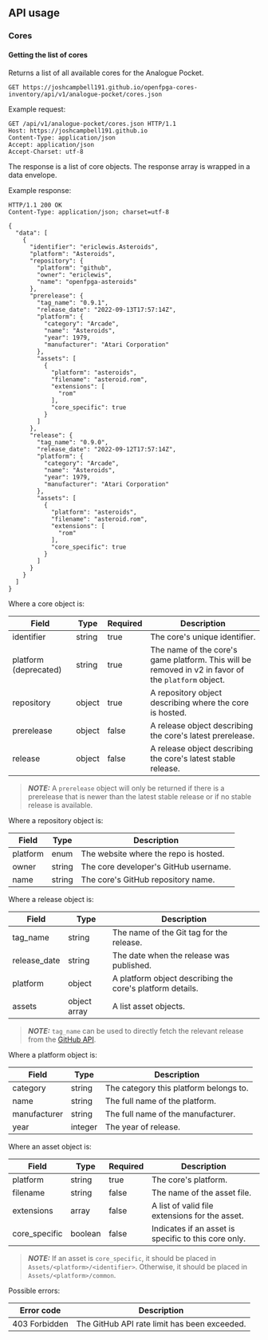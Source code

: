 ## API usage
### Cores

#### Getting the list of cores
Returns a list of all available cores for the Analogue Pocket.

```
GET https://joshcampbell191.github.io/openfpga-cores-inventory/api/v1/analogue-pocket/cores.json
```

Example request:

```
GET /api/v1/analogue-pocket/cores.json HTTP/1.1
Host: https://joshcampbell191.github.io
Content-Type: application/json
Accept: application/json
Accept-Charset: utf-8
```

The response is a list of core objects. The response array is wrapped in a data envelope.

Example response:

```
HTTP/1.1 200 OK
Content-Type: application/json; charset=utf-8

{
  "data": [
    {
      "identifier": "ericlewis.Asteroids",
      "platform": "Asteroids",
      "repository": {
        "platform": "github",
        "owner": "ericlewis",
        "name": "openfpga-asteroids"
      },
      "prerelease": {
        "tag_name": "0.9.1",
        "release_date": "2022-09-13T17:57:14Z",
        "platform": {
          "category": "Arcade",
          "name": "Asteroids",
          "year": 1979,
          "manufacturer": "Atari Corporation"
        },
        "assets": [
          {
            "platform": "asteroids",
            "filename": "asteroid.rom",
            "extensions": [
              "rom"
            ],
            "core_specific": true
          }
        ]
      },
      "release": {
        "tag_name": "0.9.0",
        "release_date": "2022-09-12T17:57:14Z",
        "platform": {
          "category": "Arcade",
          "name": "Asteroids",
          "year": 1979,
          "manufacturer": "Atari Corporation"
        },
        "assets": [
          {
            "platform": "asteroids",
            "filename": "asteroid.rom",
            "extensions": [
              "rom"
            ],
            "core_specific": true
          }
        ]
      }
    }
  ]
}
```

Where a core object is:

| Field                 | Type   | Required | Description                                                                                         |
| --------------------- | ------ | -------- | --------------------------------------------------------------------------------------------------- |
| identifier            | string | true     | The core's unique identifier.                                                                       |
| platform (deprecated) | string | true     | The name of the core's game platform. This will be removed in v2 in favor of the `platform` object. |
| repository            | object | true     | A repository object describing where the core is hosted.                                            |
| prerelease            | object | false    | A release object describing the core's latest prerelease.                                           |
| release               | object | false    | A release object describing the core's latest stable release.                                       |

> **_NOTE:_** A `prerelease` object will only be returned if there is a prerelease
> that is newer than the latest stable release or if no stable release is available.

Where a repository object is:

| Field    | Type   | Description                           |
| -------- | ------ | --------------------------------------|
| platform | enum   | The website where the repo is hosted. |
| owner    | string | The core developer's GitHub username. |
| name     | string | The core's GitHub repository name.    |

Where a release object is:

| Field        | Type         | Description                                               |
| ------------ | ------------ | --------------------------------------------------------- |
| tag_name     | string       | The name of the Git tag for the release.                  |
| release_date | string       | The date when the release was published.                  |
| platform     | object       | A platform object describing the core's platform details. |
| assets       | object array | A list asset objects.                                     |

> **_NOTE:_** `tag_name` can be used to directly fetch the relevant release from the [GitHub API](https://docs.github.com/en/rest/releases/releases#get-a-release-by-tag-name).

Where a platform object is:

| Field        | Type    | Description                            |
| ------------ | ------- | -------------------------------------- |
| category     | string  | The category this platform belongs to. |
| name         | string  | The full name of the platform.         |
| manufacturer | string  | The full name of the manufacturer.     |
| year         | integer | The year of release.                   |

Where an asset object is:

| Field         | Type    | Required | Description                                                                                                                                                                               |
| ------------- | ------- | -------- | ---------------------------------------------------- |
| platform      | string  | true     | The core's platform.                                 |
| filename      | string  | false    | The name of the asset file.                          |
| extensions    | array   | false    | A list of valid file extensions for the asset.       |
| core_specific | boolean | false    | Indicates if an asset is specific to this core only. |

> **_NOTE:_** If an asset is `core_specific`, it should be placed in `Assets/<platform>/<identifier>`.
> Otherwise, it should be placed in `Assets/<platform>/common`.

Possible errors:

| Error code    | Description                                  |
| ------------- | -------------------------------------------- |
| 403 Forbidden | The GitHub API rate limit has been exceeded. |
